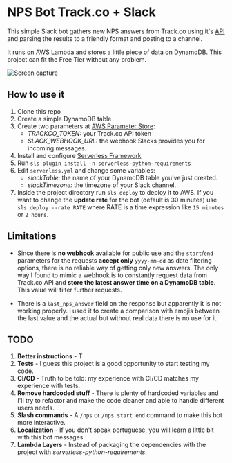 # NPS Bot Track.co + Slack

This simple Slack bot gathers new NPS answers from Track.co using it's [API](https://api.tracksale.co/) and parsing the results to a friendly format and posting to a channel.

It runs on AWS Lambda and stores a little piece of data on DynamoDB. This project can fit the Free Tier without any problem.

![Screen capture](https://i.imgur.com/C0J7nEy.png)

## How to use it

1. Clone this repo
2. Create a simple DynamoDB table
3. Create two parameters at [AWS Parameter Store](https://docs.aws.amazon.com/systems-manager/latest/userguide/systems-manager-parameter-store.html):
    * *TRACKCO_TOKEN:* your Track.co API token
    * *SLACK_WEBHOOK_URL:* the webhook Slacks provides you for incoming messages.
4. Install and configure [Serverless Framework](https://serverless.com/framework/docs/getting-started/)
5. Run `sls plugin install -n serverless-python-requirements`
6. Edit `serverless.yml` and change some variables:
    * *slackTable:* the name of your DynamoDB table you've just created.
    * *slackTimezone:* the timezone of your Slack channel.
7. Inside the project directory run `sls deploy` to deploy it to AWS. If you want to change the **update rate** for the bot (default is 30 minutes) use `sls deploy --rate RATE` where RATE is a time expression like `15 minutes` or `2 hours`.

## Limitations

* Since there is **no webhook** available for public use and the `start`/`end` parameters for the requests **accept only** `yyyy-mm-dd` as date filtering options, there is no reliable way of getting only new answers. The only way I found to mimic a webhook is to constantly request data from Track.co API and **store the latest answer time on a DynamoDB table**. This value will filter further requests.

* There is a `last_nps_answer` field on the response but apparently it is not working properly. I used it to create a comparison with emojis between the last value and the actual but without real data there is no use for it.

## TODO

1. **Better instructions** - T
2. **Tests** - I guess this project is a good opportunity to start testing my code.
3. **CI/CD** - Truth to be told: my experience with CI/CD matches my experience with tests.
4. **Remove hardcoded stuff** - There is plenty of hardcoded variables and I'll try to refactor and make the code cleaner and able to handle different users needs.
5. **Slash commands** - A `/nps` or `/nps start end` command to make this bot more interactive.
6. **Localization** - If you don't speak portuguese, you will learn a little bit with this bot messages.
7. **Lambda Layers** - Instead of packaging the dependencies with the project with _serverless-python-requirements_.
